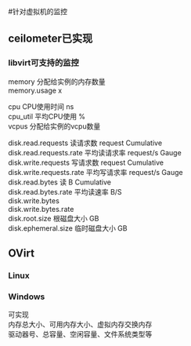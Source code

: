 #针对虚拟机的监控
## ceilometer已实现

### libvirt可支持的监控
memory          分配给实例的内存数量  
memory.usage    x  
  
cpu             CPU使用时间             ns  
cpu_util        平均CPU使用             %  
vcpus           分配给实例的vcpu数量  

disk.read.requests          读请求数        request         Cumulative  
disk.read.requests.rate     平均读请求率      request/s       Gauge  
disk.write.requests         写请求数        request         Cumulative  
disk.write.requests.rate    平均写请求率      request/s       Gauge  
disk.read.bytes             读               B               Cumulative  
disk.read.bytes.rate        平均读速率       B/S  
disk.write.bytes  
disk.write.bytes.rate  
disk.root.size              根磁盘大小       GB  
disk.ephemeral.size         临时磁盘大小      GB  
  



## OVirt

### Linux

### Windows
可实现  
内存总大小、可用内存大小、虚拟内存交换内存  
驱动器号、总容量、空闲容量、文件系统类型等  
